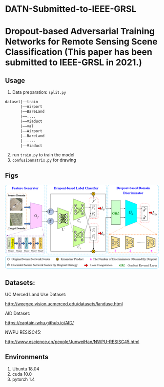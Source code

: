 # DATN-Submitted-to-IEEE-GRSL
# Dropout-based Adversarial Training Networks for Remote Sensing Scene Classification (This paper has been submitted to IEEE-GRSL in 2021.)

## Usage

1. Data preparation: `split.py`

```
dataset|——train
	   |——Airport
	   |——BareLand
	   |——....
	   |——Viaduct
       |——val
	   |——Airport
	   |——BareLand
	   |——....
	   |——Viaduct
```



2. run `train.py` to train the model
3. `confusionmatrix.py` for drawing

## Figs

![image-20210601165926181](https://github.com/WangXin81/DATN-Submitted-to-IEEE-GRSL/blob/main/fig1.png)

## Datasets:

UC Merced Land Use Dataset: 

http://weegee.vision.ucmerced.edu/datasets/landuse.html

AID Dataset: 

https://captain-whu.github.io/AID/

NWPU RESISC45: 

http://www.escience.cn/people/JunweiHan/NWPU-RESISC45.html

## Environments

1. Ubuntu 18.04
2. cuda 10.0
3. pytorch 1.4
